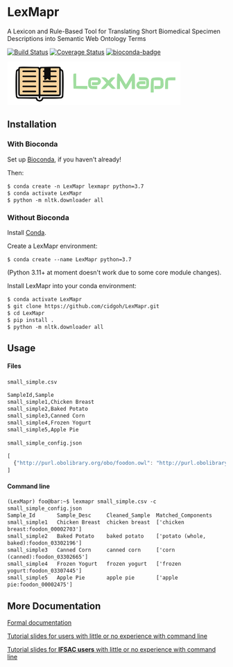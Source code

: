 # LexMapr

A Lexicon and Rule-Based Tool for Translating Short Biomedical Specimen Descriptions into Semantic Web Ontology Terms

[![Build Status](https://travis-ci.org/Public-Health-Bioinformatics/LexMapr.svg?branch=master)](https://travis-ci.org/Public-Health-Bioinformatics/LexMapr)
[![Coverage Status](https://coveralls.io/repos/github/Public-Health-Bioinformatics/LexMapr/badge.svg?branch=master)](https://coveralls.io/github/Public-Health-Bioinformatics/LexMapr?branch=master)
[![bioconda-badge](https://img.shields.io/badge/install%20with-bioconda-brightgreen.svg?style=flat-square)](http://bioconda.github.io)

![alt text](./logo.png)

## Installation

### With Bioconda

Set up [Bioconda](https://bioconda.github.io/), if you haven't already!

Then:

```
$ conda create -n LexMapr lexmapr python=3.7
$ conda activate LexMapr
$ python -m nltk.downloader all
```

### Without Bioconda

Install [Conda](https://docs.conda.io/en/latest/miniconda.html).

Create a LexMapr environment:

```
$ conda create --name LexMapr python=3.7
```

(Python 3.11+ at moment doesn't work due to some core module changes).

Install LexMapr into your conda environment:
```
$ conda activate LexMapr
$ git clone https://github.com/cidgoh/LexMapr.git
$ cd LexMapr
$ pip install .
$ python -m nltk.downloader all
```

## Usage

#### Files

`small_simple.csv`
```
SampleId,Sample
small_simple1,Chicken Breast
small_simple2,Baked Potato
small_simple3,Canned Corn
small_simple4,Frozen Yogurt
small_simple5,Apple Pie
```

`small_simple_config.json`
```javascript
[
  {"http://purl.obolibrary.org/obo/foodon.owl": "http://purl.obolibrary.org/obo/BFO_0000001"}
]
```

#### Command line

```console
(LexMapr) foo@bar:~$ lexmapr small_simple.csv -c small_simple_config.json
Sample_Id       Sample_Desc     Cleaned_Sample  Matched_Components
small_simple1   Chicken Breast  chicken breast  ['chicken breast:foodon_00002703']
small_simple2   Baked Potato    baked potato    ['potato (whole, baked):foodon_03302196']
small_simple3   Canned Corn     canned corn     ['corn (canned):foodon_03302665']
small_simple4   Frozen Yogurt   frozen yogurt   ['frozen yogurt:foodon_03307445']
small_simple5   Apple Pie       apple pie       ['apple pie:foodon_00002475']
```

## More Documentation

[Formal documentation](https://genepio.org/lexmapr-documentation/)

[Tutorial slides for users with little or no experience with command line](./docs/tutorial_slides.pdf)

[Tutorial slides for **IFSAC users** with little or no experience with command line](./docs/ifsac_tutorial_slides.pdf)
